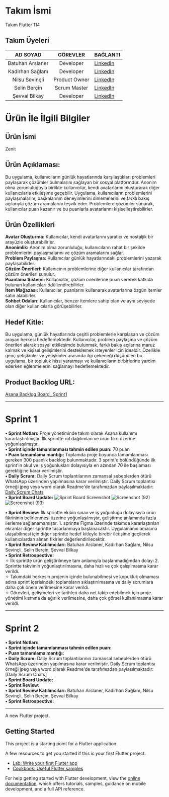 # **Takım İsmi**
Takım Flutter 114
## **Takım Üyeleri**
 |AD SOYAD| GÖREVLER | BAĞLANTI|
 |:------:| :-------:|:-------|
 |Batuhan Arslaner| Developer| [LinkedIn](https://www.linkedin.com/in/batuhan-arslaner-a59bb2114/?originalSubdomain=tr)
 |Kadirhan Sağlam| Developer| [LinkedIn](https://www.linkedin.com/in/kadirhansaglam/?originalSubdomain=tr)
 |Nilsu Sevinçli|Product Owner| [LinkedIn](https://www.linkedin.com/in/nilsusevincli)
 |Selin Berçin| Scrum Master| [LinkedIn](https://www.linkedin.com/in/selin-ber%C3%A7in-52b0a4205/)
 |Şevval Bilkay| Developer| [LinkedIn](https://www.linkedin.com/in/%C5%9Fevval-bilkay-655a31188/)
 
# **Ürün İle İlgili Bilgiler**
## **Ürün İsmi**
Zenit
## **Ürün Açıklaması:**
Bu uygulama, kullanıcıların günlük hayatlarında karşılaştıkları problemleri paylaşarak çözümler bulmalarını sağlayan bir sosyal platformdur. Anonim olma zorunluluğuyla birlikte kullanıcılar, kendi avatarlarını oluşturarak diğer kullanıcılarla etkileşime geçebilir. Uygulama, kullanıcıların problemlerini paylaşmalarını, başkalarının deneyimlerini dinlemelerini ve farklı bakış açılarıyla çözüm aramalarını teşvik eder. Problemlere çözümler sunarak, kullanıcılar puan kazanır ve bu puanlarla avatarlarını kişiselleştirebilirler.
## **Ürün Özellikleri**
**Avatar Oluşturma:** Kullanıcılar, kendi avatarlarını yaratıcı ve nostaljik bir arayüzle oluşturabilirler.  
**Anonimlik:** Anonim olma zorunluluğu, kullanıcıların rahat bir şekilde problemlerini paylaşmalarını ve çözüm aramalarını sağlar.  
**Problem Paylaşma:** Kullanıcılar günlük hayatlarındaki problemlerini yazarak paylaşabilirler.  
**Çözüm Önerileri:** Kullanıcının problemlerine diğer kullanıcılar tarafından çözüm önerileri sunulur.  
**Puanlama Sistemi:** Kullanıcılar, çözüm önerilerine puan vererek katkıda bulunan kullanıcıları ödüllendirebilirler.  
**İtem Mağazası:** Kullanıcılar, puanlarını kullanarak avatarlarına özgün itemler satın alabilirler.  
**Sohbet Odaları:** Kullanıcılar, benzer itemlere sahip olan ve aynı seviyede olan diğer kullanıcılarla görüşebilirler.  
## **Hedef Kitle:** 
Bu uygulama, günlük hayatlarında çeşitli problemlerle karşılaşan ve çözüm arayan herkesi hedeflemektedir. Kullanıcılar, problem paylaşma ve çözüm önerileri alarak sosyal etkileşimde bulunmak, farklı bakış açılarına maruz kalmak ve kişisel gelişimlerini desteklemek isteyenler için idealdir. Özellikle genç yetişkinler ve yetişkinler arasında ilgi çekeceği düşünülen bu uygulama, bir topluluk hissi yaratmayı ve kullanıcıların birbirlerine yardım ederken eğlenmelerini sağlamayı hedeflemektedir.  
## **Product Backlog URL:** 
[Asana Backlog Board_ Sprint1](https://app.asana.com/0/1204770782264648/board)

* * * 
# **Sprint 1**
**• Sprint Notları:** Proje yönetiminde takım olarak Asana kullanımı kararlaştırılmıştır. İlk sprintte rol dağılımları ve ürün fikri üzerine yoğunlaşılmıştır.  
**• Sprint içinde tamamlanması tahmin edilen puan:** 70 puan  
**• Puan tamamlama mantığı:** Toplamda proje boyunca tamamlanması gereken 300 puanlık backlog bulunmaktadır. 3 sprint'e bölündüğünde ilk sprint'in okul ve iş yoğunlukları dolayısıyla en azından 70 ile başlaması gerektiğine karar verilmiştir.    
**• Daily Scrum:** Daily Scrum toplantılarının zamansal sebeplerden ötürü WhatsApp üzerinden yapılmasına karar verilmiştir. Daily Scrum toplantısı örneği jpeg veya word olarak Readme'de tarafımızdan paylaşılmaktadır: [Daily Scrum Chats](https://stdyildizedu-my.sharepoint.com/:w:/r/personal/selin_bercin_std_yildiz_edu_tr/_layouts/15/Doc.aspx?sourcedoc=%7Bb4377bb3-dcf1-4d17-b74f-02dca24fdfe7%7D&action=edit&wdPreviousSession=2d6fe1dd-cd23-41c7-a661-f0b0acb3fcbf&cid=7dba4bdf-d4a1-45c8-b16c-5f53d793704d)  
**• Sprint Board Update:** ![Sprint Board Screenshot](https://github.com/Kadirhan54/OUA_Bootcamp/assets/135705916/3c4d654a-485d-4686-8391-976b9c8be45d)
![Screenshot (92)](https://github.com/Kadirhan54/OUA_Bootcamp/assets/135705916/cf2dd7c2-e09e-4ca4-ad01-090dd387293e)
![Screenshot (93)](https://github.com/Kadirhan54/OUA_Bootcamp/assets/135705916/7fee1545-fc73-4d67-8e60-6a1e5774c1b5)

**• Sprint Review:** İlk sprintte ekibin sınav ve iş yoğunluğu dolayısıyla ürün fikrininin belirlenmesi üzerine yoğunlaşılmıştır, geliştirme anlamında fazla ilerleme sağlanamamıştır. 1. sprintte Figma üzerinde takımca kararlaştırılan ekranlar diğer sprintte tasarlanmaya başlanacaktır. Uygulamanın amacına ulaşabilmesi için diğer sprintte hedef kitleyle birebir iletişime geçilerek kullanıcılardan alınan fikirler değerlendirilecektir.  
**• Sprint  Review Katılımcıları:** Batuhan Arslaner, Kadirhan Sağlam, Nilsu Sevinçli, Selin Berçin, Şevval Bilkay  
**• Sprint Retrospective:**   
✧ İlk sprintte ürün geliştirilmeye tam anlamıyla başlanmadığından dolayı 2. Sprintte takvimin yoğunlaştırılmasına, daha hızlı ve çok çalışılmasına karar verildi.   
✧ Takımdaki herkesin projenin içinde bulunabilmesi ve kopukluk olmaması adına sprint içerisindeki toplantıların sıklaştırılmasına ve daily scrumlara daha çok önem verilmesine karar verildi.  
✧ Görevleri, gelişmeleri ve tarihleri daha net takip edebilmek için proje yönetimi kısmına da ağırlık verilmesine, daha çok görsel kullanılmasına karar verildi.   

* * *
# **Sprint 2**  
**• Sprint Notları:**  
**• Sprint içinde tamamlanması tahmin edilen puan:**    
**• Puan tamamlama mantığı:**  
**• Daily Scrum:** Daily Scrum toplantılarının zamansal sebeplerden ötürü WhatsApp üzerinden yapılmasına karar verilmiştir. Daily Scrum toplantısı örneği jpeg veya word olarak Readme'de tarafımızdan paylaşılmaktadır: [Daily Scrum Chats]  
**• Sprint Board Update:**  
**• Sprint Review:**  
**• Sprint  Review Katılımcıları:** Batuhan Arslaner, Kadirhan Sağlam, Nilsu Sevinçli, Selin Berçin, Şevval Bilkay  
**• Sprint Retrospective:**   
* * *
A new Flutter project.

## Getting Started

This project is a starting point for a Flutter application.

A few resources to get you started if this is your first Flutter project:

- [Lab: Write your first Flutter app](https://docs.flutter.dev/get-started/codelab)
- [Cookbook: Useful Flutter samples](https://docs.flutter.dev/cookbook)

For help getting started with Flutter development, view the
[online documentation](https://docs.flutter.dev/), which offers tutorials,
samples, guidance on mobile development, and a full API reference.
